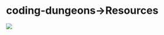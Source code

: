 # coding-dungeons->Resources
[![](https://cdn.discordapp.com/attachments/1138128479641145344/1143225041920741506/C-programming_1.jpg)](https://youtu.be/irqbmMNs2Bo)

